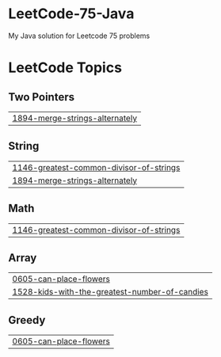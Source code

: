 # LeetCode-75-Java
My Java solution for Leetcode 75 problems 

<!---LeetCode Topics Start-->
# LeetCode Topics
## Two Pointers
|  |
| ------- |
| [1894-merge-strings-alternately](https://github.com/SanthiyaNehru/LeetCode-75-Java/tree/master/1894-merge-strings-alternately) |
## String
|  |
| ------- |
| [1146-greatest-common-divisor-of-strings](https://github.com/SanthiyaNehru/LeetCode-75-Java/tree/master/1146-greatest-common-divisor-of-strings) |
| [1894-merge-strings-alternately](https://github.com/SanthiyaNehru/LeetCode-75-Java/tree/master/1894-merge-strings-alternately) |
## Math
|  |
| ------- |
| [1146-greatest-common-divisor-of-strings](https://github.com/SanthiyaNehru/LeetCode-75-Java/tree/master/1146-greatest-common-divisor-of-strings) |
## Array
|  |
| ------- |
| [0605-can-place-flowers](https://github.com/SanthiyaNehru/LeetCode-75-Java/tree/master/0605-can-place-flowers) |
| [1528-kids-with-the-greatest-number-of-candies](https://github.com/SanthiyaNehru/LeetCode-75-Java/tree/master/1528-kids-with-the-greatest-number-of-candies) |
## Greedy
|  |
| ------- |
| [0605-can-place-flowers](https://github.com/SanthiyaNehru/LeetCode-75-Java/tree/master/0605-can-place-flowers) |
<!---LeetCode Topics End-->